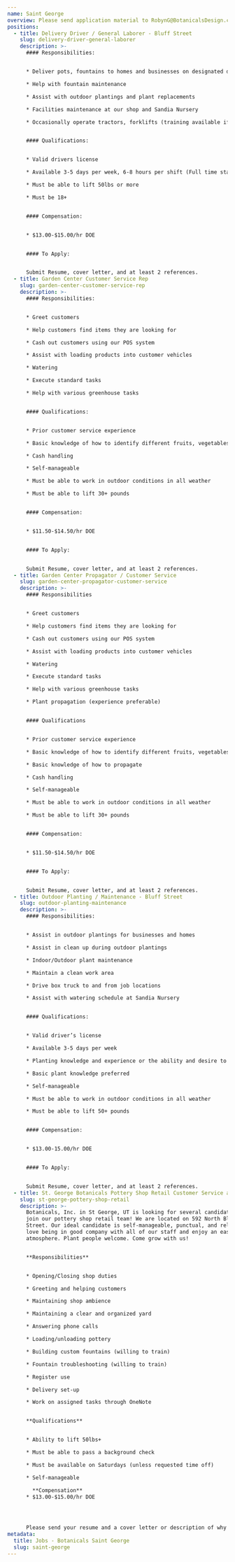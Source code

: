 ```yaml
---
name: Saint George
overview: Please send application material to RobynG@BotanicalsDesign.com.
positions:
  - title: Delivery Driver / General Laborer - Bluff Street
    slug: delivery-driver-general-laborer
    description: >-
      #### Responsibilities:


      * Deliver pots, fountains to homes and businesses on designated days

      * Help with fountain maintenance

      * Assist with outdoor plantings and plant replacements

      * Facilities maintenance at our shop and Sandia Nursery

      * Occasionally operate tractors, forklifts (training available if needed)


      #### Qualifications:


      * Valid drivers license

      * Available 3-5 days per week, 6-8 hours per shift (Full time starting in Spring)

      * Must be able to lift 50lbs or more

      * Must be 18+


      #### Compensation:


      * $13.00-$15.00/hr DOE


      #### To Apply:


      Submit Resume, cover letter, and at least 2 references.
  - title: Garden Center Customer Service Rep
    slug: garden-center-customer-service-rep
    description: >-
      #### Responsibilities:


      * Greet customers

      * Help customers find items they are looking for

      * Cash out customers using our POS system

      * Assist with loading products into customer vehicles

      * Watering

      * Execute standard tasks

      * Help with various greenhouse tasks


      #### Qualifications:


      * Prior customer service experience

      * Basic knowledge of how to identify different fruits, vegetables, and seasonal flowers.

      * Cash handling

      * Self-manageable

      * Must be able to work in outdoor conditions in all weather

      * Must be able to lift 30+ pounds


      #### Compensation:


      * $11.50-$14.50/hr DOE


      #### To Apply: 


      Submit Resume, cover letter, and at least 2 references.
  - title: Garden Center Propagator / Customer Service
    slug: garden-center-propagator-customer-service
    description: >-
      #### Responsibilities


      * Greet customers

      * Help customers find items they are looking for

      * Cash out customers using our POS system

      * Assist with loading products into customer vehicles

      * Watering

      * Execute standard tasks

      * Help with various greenhouse tasks

      * Plant propagation (experience preferable)


      #### Qualifications


      * Prior customer service experience

      * Basic knowledge of how to identify different fruits, vegetables, and seasonal flowers

      * Basic knowledge of how to propagate

      * Cash handling

      * Self-manageable

      * Must be able to work in outdoor conditions in all weather

      * Must be able to lift 30+ pounds


      #### Compensation:


      * $11.50-$14.50/hr DOE


      #### To Apply: 


      Submit Resume, cover letter, and at least 2 references.
  - title: Outdoor Planting / Maintenance - Bluff Street
    slug: outdoor-planting-maintenance
    description: >-
      #### Responsibilities:


      * Assist in outdoor plantings for businesses and homes

      * Assist in clean up during outdoor plantings

      * Indoor/Outdoor plant maintenance 

      * Maintain a clean work area

      * Drive box truck to and from job locations

      * Assist with watering schedule at Sandia Nursery


      #### Qualifications:


      * Valid driver’s license

      * Available 3-5 days per week

      * Planting knowledge and experience or the ability and desire to learn proper technique 

      * Basic plant knowledge preferred 

      * Self-manageable

      * Must be able to work in outdoor conditions in all weather

      * Must be able to lift 50+ pounds


      #### Compensation:


      * $13.00-15.00/hr DOE


      #### To Apply: 


      Submit Resume, cover letter, and at least 2 references.
  - title: St. George Botanicals Pottery Shop Retail Customer Service and Sales
    slug: st-george-pottery-shop-retail
    description: >-
      Botanicals, Inc. in St George, UT is looking for several candidates to
      join our pottery shop retail team! We are located on 592 North Bluff
      Street. Our ideal candidate is self-manageable, punctual, and reliable. We
      love being in good company with all of our staff and enjoy an easy-going
      atmosphere. Plant people welcome. Come grow with us!


      **Responsibilities**


      * Opening/Closing shop duties

      * Greeting and helping customers

      * Maintaining shop ambience

      * Maintaining a clear and organized yard

      * Answering phone calls

      * Loading/unloading pottery

      * Building custom fountains (willing to train)

      * Fountain troubleshooting (willing to train)

      * Register use

      * Delivery set-up

      * Work on assigned tasks through OneNote


      **Qualifications**


      * Ability to lift 50lbs+

      * Must be able to pass a background check

      * Must be available on Saturdays (unless requested time off)

      * Self-manageable

        **Compensation**
      * $13.00-$15.00/hr DOE




      Please send your resume and a cover letter or description of why you are interested in this position.
metadata:
  title: Jobs - Botanicals Saint George
  slug: saint-george
---
```

